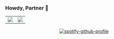 ### Howdy, Partner 🤠

<table>
  <tr>
    <td>
      <img src="https://pk-github-readme-stats-k0sjqukdl-pekaytab.vercel.app/api?username=braedonwatkins&&count_private=true&include_all_commits=true&show_icons=true&theme=dracula" />
    </td>
    <td>
      <a href="https://git.io/streak-stats">
        <img src="https://streak-stats.demolab.com?user=braedonwatkins&theme=dark&mode=weekly&card_width=467" />
      </a>
    </td>
  </tr>
</table>

<div align="center">

[![spotify-github-profile](https://spotify-github-profile.kittinanx.com/api/view?uid=hushpillow&cover_image=true&theme=novatorem&show_offline=false&background_color=121212&interchange=false&bar_color=53b14f&bar_color_cover=false)](https://github.com/kittinan/spotify-github-profile)

</div>

